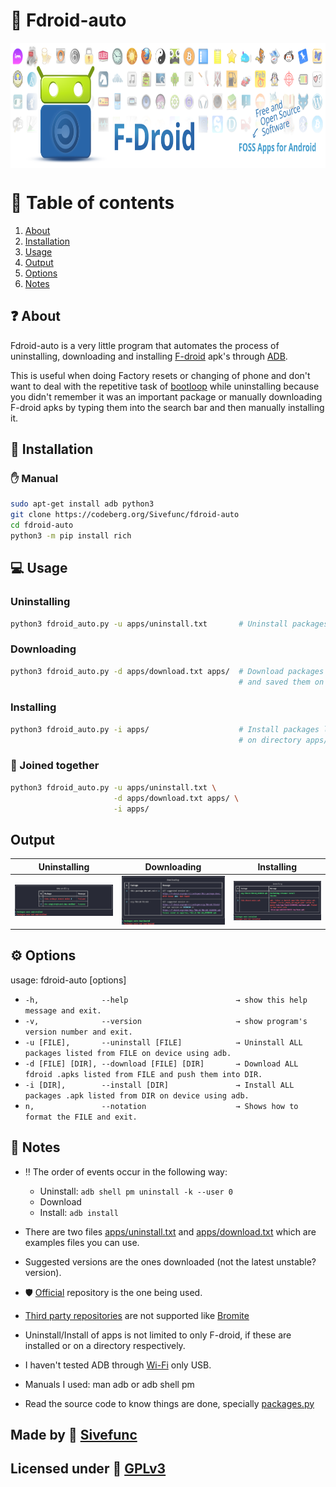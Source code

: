 # :robot: Fdroid-auto
[https://github.com/f-droid/artwork]: #
<img align="center"
    src="readme_res/logo.svg"
    height="200"
    alt="Logo of Fdroid with some apps in the background"><br>

# :bookmark: Table of contents
1. [About](#about)
2. [Installation](#installation)
3. [Usage](#usage)
4. [Output](#output)
5. [Options](#options)
6. [Notes](#notes)

## :question: About <a name="about"></a>
Fdroid-auto is a very little program that automates the process of uninstalling, downloading and installing [F-droid](https://f-droid.org) apk's through [ADB](https://developer.android.com/tools/adb).

This is useful when doing Factory resets or changing of phone and don't want to deal with the repetitive task of [bootloop](https://en.wikipedia.org/wiki/Booting#Bootloop) while uninstalling because you didn't remember it was an important package or manually downloading F-droid apks by typing them into the search bar and then manually installing it.

## :file_folder: Installation <a name="installation"></a>

### :hand: Manual
```sh
sudo apt-get install adb python3
git clone https://codeberg.org/Sivefunc/fdroid-auto
cd fdroid-auto
python3 -m pip install rich
```
##

## :computer: Usage <a name="usage"></a>
### Uninstalling
```sh
python3 fdroid_auto.py -u apps/uninstall.txt       # Uninstall packages listed.
```
### Downloading
```sh
python3 fdroid_auto.py -d apps/download.txt apps/  # Download packages listed
                                                   # and saved them on apps/
```
### Installing
```sh
python3 fdroid_auto.py -i apps/                    # Install packages listed
                                                   # on directory apps/
```
### :handshake: Joined together
```sh
python3 fdroid_auto.py -u apps/uninstall.txt \
                       -d apps/download.txt apps/ \
                       -i apps/
```

## Output <a name="output"></a>
| Uninstalling          | Downloading           | Installing
| :---:  		        | :---:    		        | :---:
| ![1](readme_res/uninstall.png)| ![2](readme_res/download.png)| ![3](readme_res/install.png)

## :gear: Options <a name="options"></a>
usage: fdroid-auto [options]

- `-h,              --help                        → show this help message
                                                        and exit.`
- `-v,              --version                     → show program's version
                                                        number and exit.`
- `-u [FILE],       --uninstall [FILE]            → Uninstall ALL packages
                                                        listed from FILE on
                                                        device using adb.`
- `-d [FILE] [DIR], --download [FILE] [DIR]       → Download ALL fdroid .apks
                                                        listed from FILE and
                                                        push them into DIR.`
- `-i [DIR],        --install [DIR]               → Install ALL packages .apk
                                                        listed from DIR on
                                                        device using adb.`
- `n,               --notation                    → Shows how to format the
                                                        FILE and exit.`
## :notebook: Notes <a name="notes"></a>
- :bangbang: The order of events occur in the following way:
    - Uninstall: `adb shell pm uninstall -k --user 0`
    - Download
    - Install:   `adb install`

- There are two files [apps/uninstall.txt](src/apps/uninstall.txt) and [apps/download.txt](src/apps/download.txt) which are examples files you can use.
- Suggested versions are the ones downloaded (not the latest unstable? version).
- :shield: [Official](https://f-droid.org/docs/All_our_APIs/) repository is the one being used.
- [Third party repositories](https://forum.f-droid.org/t/known-repositories/721) are not supported like [Bromite](https://www.bromite.org/fdroid)
- Uninstall/Install of apps is not limited to only F-droid, if these are installed or on a directory respectively.
- I haven't tested ADB through [Wi-Fi](https://developer.android.com/tools/adb#connect-to-a-device-over-wi-fi) only USB.
- Manuals I used: man adb or adb shell pm
- Read the source code to know things are done, specially [packages.py](src/packages.py)

## Made by :link: [Sivefunc](https://gitlab.com/sivefunc)
## Licensed under :link: [GPLv3](LICENSE)
